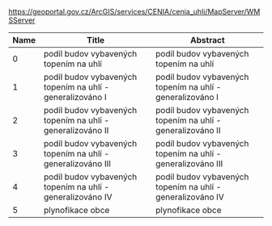 https://geoportal.gov.cz/ArcGIS/services/CENIA/cenia_uhli/MapServer/WMSServer

|Name|Title|Abstract|
|--|--|--|
|0|podíl budov vybavených topením na uhlí|podíl budov vybavených topením na uhlí|
|1|podíl budov vybavených topením na uhlí - generalizováno I|podíl budov vybavených topením na uhlí - generalizováno I|
|2|podíl budov vybavených topením na uhlí - generalizováno II|podíl budov vybavených topením na uhlí - generalizováno II|
|3|podíl budov vybavených topením na uhlí - generalizováno III|podíl budov vybavených topením na uhlí - generalizováno III|
|4|podíl budov vybavených topením na uhlí - generalizováno IV|podíl budov vybavených topením na uhlí - generalizováno IV|
|5|plynofikace obce|plynofikace obce|
